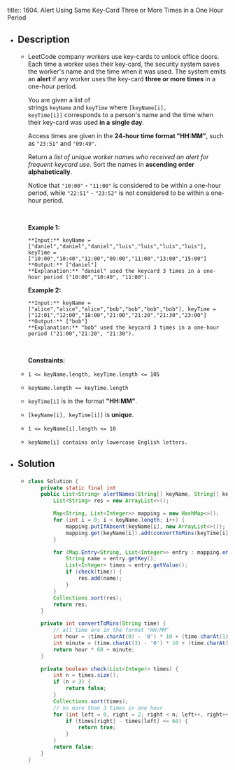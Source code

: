 title:: 1604. Alert Using Same Key-Card Three or More Times in a One Hour Period

- ## Description
	- LeetCode company workers use key-cards to unlock office doors. Each time a worker uses their key-card, the security system saves the worker's name and the time when it was used. The system emits an **alert** if any worker uses the key-card **three or more times** in a one-hour period.
	  
	  You are given a list of strings `keyName` and `keyTime` where `[keyName[i], keyTime[i]]` corresponds to a person's name and the time when their key-card was used **in a** **single day**.
	  
	  Access times are given in the **24-hour time format "HH:MM"**, such as `"23:51"` and `"09:49"`.
	  
	  Return a *list of unique worker names who received an alert for frequent keycard use*. Sort the names in **ascending order alphabetically**.
	  
	  Notice that `"10:00"` - `"11:00"` is considered to be within a one-hour period, while `"22:51"` - `"23:52"` is not considered to be within a one-hour period.
	  
	   
	  
	  **Example 1:**
	  
	  ```
	  **Input:** keyName = ["daniel","daniel","daniel","luis","luis","luis","luis"], keyTime = ["10:00","10:40","11:00","09:00","11:00","13:00","15:00"]
	  **Output:** ["daniel"]
	  **Explanation:** "daniel" used the keycard 3 times in a one-hour period ("10:00","10:40", "11:00").
	  ```
	  
	  **Example 2:**
	  
	  ```
	  **Input:** keyName = ["alice","alice","alice","bob","bob","bob","bob"], keyTime = ["12:01","12:00","18:00","21:00","21:20","21:30","23:00"]
	  **Output:** ["bob"]
	  **Explanation:** "bob" used the keycard 3 times in a one-hour period ("21:00","21:20", "21:30").
	  ```
	  
	   
	  
	  **Constraints:**
	- `1 <= keyName.length, keyTime.length <= 105`
	- `keyName.length == keyTime.length`
	- `keyTime[i]` is in the format **"HH:MM"**.
	- `[keyName[i], keyTime[i]]` is **unique**.
	- `1 <= keyName[i].length <= 10`
	- `keyName[i] contains only lowercase English letters.`
- ## Solution
	- ```java
	  class Solution {
	      private static final int 
	      public List<String> alertNames(String[] keyName, String[] keyTime) {
	          List<String> res = new ArrayList<>();
	  
	          Map<String, List<Integer>> mapping = new HashMap<>();
	          for (int i = 0; i < keyName.length; i++) {
	              mapping.putIfAbsent(keyName[i], new ArrayList<>());
	              mapping.get(keyName[i]).add(convertToMins(keyTime[i]));
	          }
	  
	          for (Map.Entry<String, List<Integer>> entry : mapping.entrySet()) {
	              String name = entry.getKey();
	              List<Integer> times = entry.getValue();
	              if (check(time)) {
	                  res.add(name);
	              }
	          }
	          Collections.sort(res);
	          return res;
	      }
	  
	      private int convertToMins(String time) {
	          // all time are in the format "HH:MM"
	          int hour = (time.charAt(0) - '0') * 10 + (time.charAt(1) - '0');
	          int minute = (time.charAt(3) - '0') * 10 + (time.charAt(4) - '0');
	          return hour * 60 + minute;
	      }
	  
	      private boolean check(List<Integer> times) {
	          int n = times.size();
	          if (n < 3) {
	              return false;
	          }
	          Collections.sort(times);
	          // no more than 3 times in one hour
	          for (int left = 0, right = 2; right < n; left++, right++) {
	              if (times[right] - times[left] <= 60) {
	                  return true;
	              }
	          }
	          return false;
	      }
	  }
	  ```